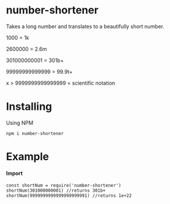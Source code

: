 # number-shortener

Takes a long number and translates to a beautifully short number.

1000 = 1k

2600000 = 2.6m

301000000001 = 301b+

99999999999999 = 99.9t+

x > 9999999999999999 = scientific notation



# Installing

Using NPM

    npm i number-shortener

# Example
#### Import

    const shortNum = require('number-shortener')
	shortNum(301000000001) //returns 301b+
	shortNum(9999999999999999999991) //returns 1e+22

